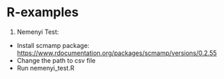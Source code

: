 # R-examples

1. Nemenyi Test:
- Install scmamp package: https://www.rdocumentation.org/packages/scmamp/versions/0.2.55
- Change the path to csv file
- Run nemenyi_test.R
